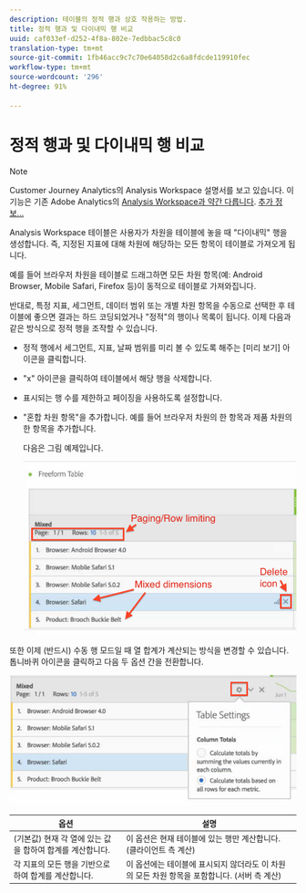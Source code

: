 ```yaml
---
description: 테이블의 정적 행과 상호 작용하는 방법.
title: 정적 행과 및 다이내믹 행 비교
uuid: caf033ef-d252-4f8a-802e-7edbbac5c8c0
translation-type: tm+mt
source-git-commit: 1fb46acc9c7c70e64058d2c6a8fdcde119910fec
workflow-type: tm+mt
source-wordcount: '296'
ht-degree: 91%

---
```



# 정적 행과 및 다이내믹 행 비교

>[!NOTE]
>
>Customer Journey Analytics의 Analysis Workspace 설명서를 보고 있습니다. 이 기능은 기존 Adobe Analytics의 [Analysis Workspace과 약간 다릅니다](https://docs.adobe.com/content/help/ko-KR/analytics/analyze/analysis-workspace/home.html). [추가 정보...](/help/getting-started/cja-aa.md)

Analysis Workspace 테이블은 사용자가 차원을 테이블에 놓을 때 &quot;다이내믹&quot; 행을 생성합니다. 즉, 지정된 지표에 대해 차원에 해당하는 모든 항목이 테이블로 가져오게 됩니다.

예를 들어 브라우저 차원을 테이블로 드래그하면 모든 차원 항목(예: Android Browser, Mobile Safari, Firefox 등)이 동적으로 테이블로 가져와집니다.

반대로, 특정 지표, 세그먼트, 데이터 범위 또는 개별 차원 항목을 수동으로 선택한 후 테이블에 좋으면 결과는 하드 코딩되었거나 &quot;정적&quot;의 행이나 목록이 됩니다. 이제 다음과 같은 방식으로 정적 행을 조작할 수 있습니다.

* 정적 행에서 세그먼트, 지표, 날짜 범위를 미리 볼 수 있도록 해주는 [미리 보기] 아이콘을 클릭합니다.
* &quot;x&quot; 아이콘을 클릭하여 테이블에서 해당 행을 삭제합니다.
* 표시되는 행 수를 제한하고 페이징을 사용하도록 설정합니다.
* &quot;혼합 차원 항목&quot;을 추가합니다. 예를 들어 브라우저 차원의 한 항목과 제품 차원의 한 항목을 추가합니다.

   다음은 그림 예제입니다.

   ![](assets/static_rows.png)

또한 이제 (반드시) 수동 행 모드일 때 열 합계가 계산되는 방식을 변경할 수 있습니다. 톱니바퀴 아이콘을 클릭하고 다음 두 옵션 간을 전환합니다.

![](assets/column-totals.png)

| 옵션 | 설명 |
|---|---|
| (기본값) 현재 각 열에 있는 값을 합하여 합계를 계산합니다. | 이 옵션은 현재 테이블에 있는 행만 계산합니다. (클라이언트 측 계산) |
| 각 지표의 모든 행을 기반으로 하여 합계를 계산합니다. | 이 옵션에는 테이블에 표시되지 않더라도 이 차원의 모든 차원 항목을 포함합니다. (서버 측 계산) |

